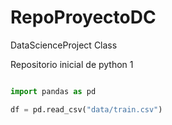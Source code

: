 # RepoProyectoDC
DataScienceProject Class

Repositorio inicial de python 1

```python

import pandas as pd 

df = pd.read_csv("data/train.csv")
```


